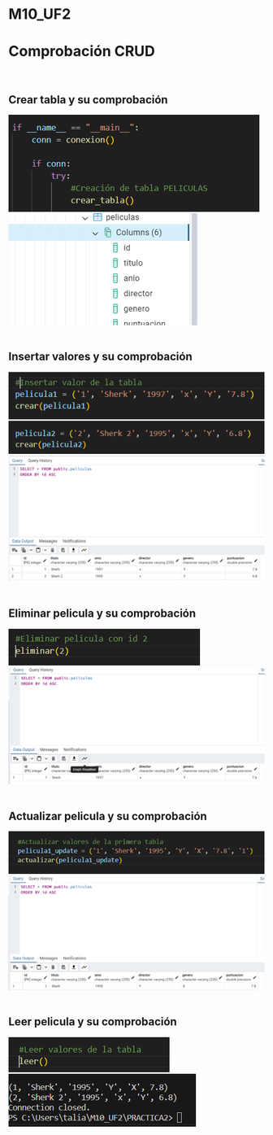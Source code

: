 # M10_UF2

# Comprobación CRUD
<br>

## Crear tabla y su comprobación   
![Crear tabla metodo](Creartabla.png)   
![Comprobación crear tabla ](comprobacioncreartabla.png)
<br><br>

## Insertar valores y su comprobación
![Insertar pelicula metodo](crearpelicula.png)
![Insertar segunda pelicula metodo](crearpelicula2.png)
![Comprobación inserciones](comprobacioninsertar.png)
<br><br>

## Eliminar pelicula y su comprobación
![Eliminar pelicula metodo](eliminar.png)
![Comprobación eliminar pelicula metodo](eliminarcomprobacion.png)
<br><br>

## Actualizar pelicula y su comprobación
![Actualizar pelicula metodo](actualizar.png)
![Comprobación actualizar pelicula metodo](Compractualizar.png)
<br><br>

## Leer pelicula y su comprobación
![Actualizar pelicula metodo](leermetodo.png)
![Comprobación actualizar pelicula metodo](terminal.png)